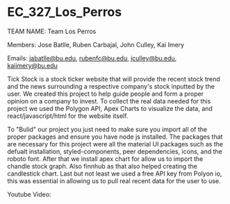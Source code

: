 # EC_327_Los_Perros

TEAM NAME: Team Los Perros

Members: Jose Batlle, Ruben Carbajal, John Culley, Kai Imery

Emails: jabatlle@bu.edu, rubenfc@bu.edu, jculley@bu.edu, kaiimery@bu.edu

Tick Stock is a stock ticker website that will provide the recent stock trend and the news surrounding a respective company's stock inputted by the user. We created this project to help guide people and form a proper opinion on a company to invest. To collect the real data needed for this project we used the Polygon API, Apex Charts to visualize the data, and react/javascript/html for the website itself.

To "Bulid" our project you just need to make sure you import all of the proper packages and ensure you have node js installed. The packages that are necessary for this project were all the material UI packages such as the defualt installation, styled-components, peer dependencies, icons, and the roboto font. After that we install apex chart for allow us to import the chandle stock graph. Also finnhub as that also helped creating the candlestick chart. Last but not least we used a free API key from Polyon io, this was essential in allowing us to pull real recent data for the user to use. 

Youtube Video: 
